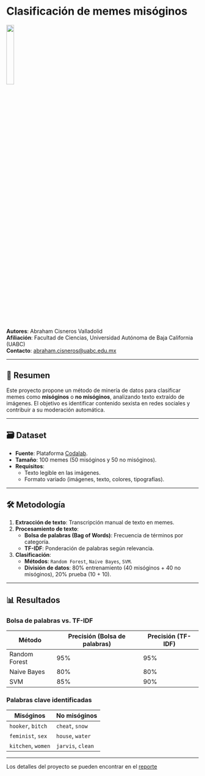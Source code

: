# Clasificación de memes misóginos  
 
<img src="https://comunicacioninstitucional.uabc.mx/wp-content/uploads/2024/03/Escudo_0_0-e1709986753738-768x1042.png" width=20% height=20%>

**Autores**: Abraham Cisneros Valladolid  
**Afiliación**: Facultad de Ciencias, Universidad Autónoma de Baja California (UABC)  
**Contacto**: [abraham.cisneros@uabc.edu.mx](mailto:abraham.cisneros@uabc.edu.mx)  

---

## 📌 Resumen  
Este proyecto propone un método de minería de datos para clasificar memes como **misóginos** o **no misóginos**, analizando texto extraído de imágenes. El objetivo es identificar contenido sexista en redes sociales y contribuir a su moderación automática.  

---

## 🗃️ Dataset  
- **Fuente**: Plataforma [Codalab](https://codalab.org/).  
- **Tamaño**: 100 memes (50 misóginos y 50 no misóginos).  
- **Requisitos**:  
  - Texto legible en las imágenes.  
  - Formato variado (imágenes, texto, colores, tipografías).  

---

## 🛠️ Metodología  
1. **Extracción de texto**: Transcripción manual de texto en memes.  
2. **Procesamiento de texto**:  
   - **Bolsa de palabras (Bag of Words)**: Frecuencia de términos por categoría.  
   - **TF-IDF**: Ponderación de palabras según relevancia.  
3. **Clasificación**:  
   - **Métodos**: `Random Forest`, `Naive Bayes`, `SVM`.  
   - **División de datos**: 80% entrenamiento (40 misóginos + 40 no misóginos), 20% prueba (10 + 10).  

---

## 📊 Resultados  

### Bolsa de palabras vs. TF-IDF  
| Método          | Precisión (Bolsa de palabras) | Precisión (TF-IDF) |  
|-----------------|-------------------------------|--------------------|  
| Random Forest   | 95%                           | 95%                |  
| Naive Bayes     | 80%                           | 80%                |  
| SVM             | 85%                           | 90%                |  

### Palabras clave identificadas  
| **Misóginos**          | **No misóginos**      |  
|------------------------|-----------------------|  
| `hooker`, `bitch`      | `cheat`, `snow`       |  
| `feminist`, `sex`      | `house`, `water`      |  
| `kitchen`, `women`     | `jarvis`, `clean`     |  

---

Los detalles del proyecto se pueden encontrar en el [reporte](https://github.com/AbrahamCisnerosValladolid/clasificacion_memes_misoginos/blob/main/Proyecto_Mineria_v2.pdf)
